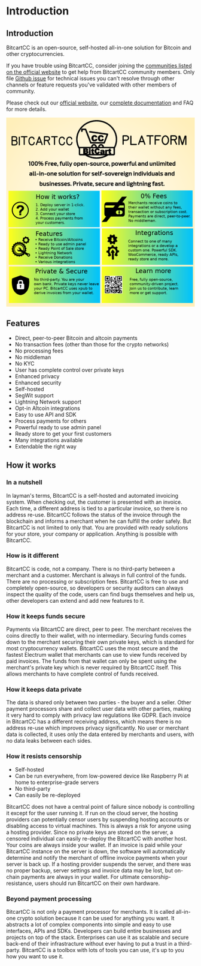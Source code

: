 # Introduction

## Introduction

BitcartCC is an open-source, self-hosted all-in-one solution for Bitcoin and other cryptocurrencies.

If you have trouble using BitcartCC, consider joining the [communities listed on the official website](https://bitcartcc.com#community) to get help from BitcartCC community members. Only file [Github issue](https://github.com/bitcartcc/bitcart/issues) for technical issues you can't resolve through other channels or feature requests you've validated with other members of community.

Please check out our [official website](https://bitcartcc.com), our [complete documentation](https://github.com/bitcartcc/bitcart-docs) and FAQ for more details.

![](.gitbook/assets/bitcartcc-platform-presents.png)

## Features <a id="features"></a>

* Direct, peer-to-peer Bitcoin and altcoin payments
* No transaction fees \(other than those for the crypto networks\)
* No processing fees
* No middleman
* No KYC
* User has complete control over private keys
* Enhanced privacy
* Enhanced security
* Self-hosted
* SegWit support
* Lightning Network support
* Opt-in Altcoin integrations
* Easy to use API and SDK
* Process payments for others
* Powerful ready to use admin panel
* Ready store to get your first customers
* Many integrations available
* Extendable the right way

## How it works

### In a nutshell <a id="in-a-nutshell"></a>

In layman's terms, BitcartCC is a self-hosted and automated invoicing system. When checking out, the customer is presented with an invoice. Each time, a different address is tied to a particular invoice, so there is no address re-use. BitcartCC follows the status of the invoice through the blockchain and informs a merchant when he can fulfill the order safely. But BitcartCC is not limited to only that. You are provided with ready solutions for your store, your company or application. Anything is possible with BitcartCC.

### How is it different

BitcartCC is code, not a company. There is no third-party between a merchant and a customer. Merchant is always in full control of the funds. There are no processing or subscription fees. BitcartCC is free to use and completely open-source, so developers or security auditors can always inspect the quality of the code, users can find bugs themselves and help us, other developers can extend and add new features to it.

### How it keeps funds secure <a id="how-it-keeps-funds-secure"></a>

Payments via BitcartCC are direct, peer to peer. The merchant receives the coins directly to their wallet, with no intermediary. Securing funds comes down to the merchant securing their own private keys, which is standard for most cryptocurrency wallets. BitcartCC uses the most secure and the fastest Electrum wallet that merchants can use to view funds received by paid invoices. The funds from that wallet can only be spent using the merchant's private key which is never required by BitcartCC itself. This allows merchants to have complete control of funds received.

### How it keeps data private <a id="how-it-keeps-data-private"></a>

The data is shared only between two parties - the buyer and a seller. Other payment processors share and collect user data with other parties, making it very hard to comply with privacy law regulations like GDPR. Each invoice in BitcartCC has a different receiving address, which means there is no address re-use which improves privacy significantly. No user or merchant data is collected, it uses only the data entered by merchants and users, with no data leaks between each sides.

### How it resists censorship <a id="how-it-resists-censorship"></a>

* Self-hosted
* Can be run everywhere, from low-powered device like Raspberry Pi at home to enterprise-grade servers
* No third-party
* Can easily be re-deployed

BitcartCC does not have a central point of failure since nobody is controlling it except for the user running it. If run on the cloud server, the hosting providers can potentially censor users by suspending hosting accounts or disabling access to virtual machines. This is always a risk for anyone using a hosting provider. Since no private keys are stored on the server, a censored individual can easily re-deploy the BitcartCC with another host. Your coins are always inside your wallet. If an invoice is paid while your BitcartCC instance on the server is down, the software will automatically determine and notify the merchant of offline invoice payments when your server is back up. If a hosting provider suspends the server, and there was no proper backup, server settings and invoice data may be lost, but on-chain payments are always in your wallet. For ultimate censorship-resistance, users should run BitcartCC on their own hardware.

### Beyond payment processing <a id="beyond-payment-processing"></a>

BitcartCC is not only a payment processor for merchants. It is called all-in-one crypto solution because it can be used for anything you want. It abstracts a lot of complex components into simple and easy to use interfaces, APIs and SDKs. Developers can build entire businesses and projects on top of the stack. Enterprises can use it as scalable and secure back-end of their infrastracture without ever having to put a trust in a third-party. BitcartCC is a toolbox with lots of tools you can use, it's up to you how you want to use it.


